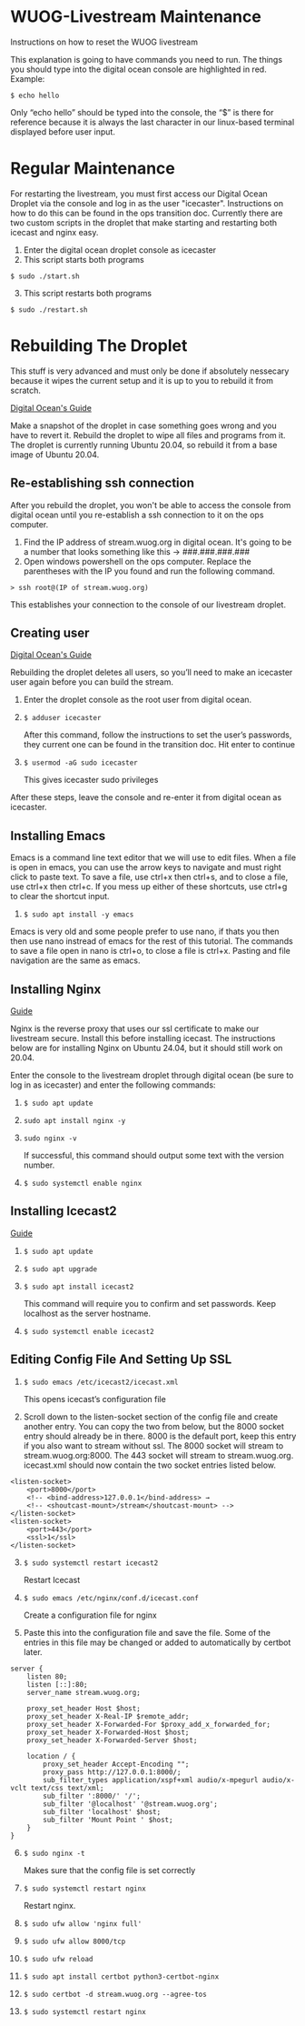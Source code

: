 # WUOG-Livestream Maintenance
Instructions on how to reset the WUOG livestream

This explanation is going to have commands you need to run. The things you should type into the digital ocean console are highlighted in red.
Example:
```
$ echo hello
```
Only “echo hello” should be typed into the console, the “$” is there for reference because it is always the last character in our linux-based terminal displayed before user input.

# Regular Maintenance
For restarting the livestream, you must first access our Digital Ocean Droplet via the console and log in as the user "icecaster". Instructions on how to do this can be found in the ops transition doc. Currently there are two custom scripts in the droplet that make starting and restarting both icecast and nginx easy.

1. Enter the digital ocean droplet console as icecaster
2. This script starts both programs

```
$ sudo ./start.sh
```
3. This script restarts both programs
```
$ sudo ./restart.sh
```

# Rebuilding The Droplet
This stuff is very advanced and must only be done if absolutely nessecary because it wipes the current setup and it is up to you to rebuild it from scratch.

[Digital Ocean's Guide](https://docs.digitalocean.com/products/droplets/how-to/rebuild/)

Make a snapshot of the droplet in case something goes wrong and you have to revert it. Rebuild the droplet to wipe all files and programs from it. The droplet is currently running Ubuntu 20.04, so rebuild it from a base image of Ubuntu 20.04.

## Re-establishing ssh connection
After you rebuild the droplet, you won't be able to access the console from digital ocean until you re-establish a ssh connection to it on the ops computer.

1. Find the IP address of stream.wuog.org in digital ocean. It's going to be a number that looks something like this -> ###.###.###.###
2. Open windows powershell on the ops computer. Replace the parentheses with the IP you found and run the following command.
```
> ssh root@(IP of stream.wuog.org)
```

This establishes your connection to the console of our livestream droplet.

## Creating user
[Digital Ocean's Guide](https://www.digitalocean.com/community/tutorials/how-to-add-and-delete-users-on-ubuntu-20-04)

Rebuilding the droplet deletes all users, so you’ll need to make an icecaster user again before you can build the stream.

1. Enter the droplet console as the root user from digital ocean.
2. `$ adduser icecaster`
   
   After this command, follow the instructions to set the user’s passwords, they current one can be found in the transition doc. Hit enter to continue
4. `$ usermod -aG sudo icecaster`

   This gives icecaster sudo privileges

After these steps, leave the console and re-enter it from digital ocean as icecaster.

## Installing Emacs
Emacs is a command line text editor that we will use to edit files. When a file is open in emacs, you can use the arrow keys to navigate and must right click to paste text. To save a file, use ctrl+x then ctrl+s, and to close a file, use ctrl+x then ctrl+c. If you mess up either of these shortcuts, use ctrl+g to clear the shortcut input.

1. `$ sudo apt install -y emacs`

Emacs is very old and some people prefer to use nano, if thats you then then use nano instread of emacs for the rest of this tutorial. The commands to save a file open in nano is ctrl+o, to close a file is ctrl+x. Pasting and file navigation are the same as emacs.

## Installing Nginx
[Guide](https://docs.vultr.com/how-to-install-nginx-web-server-on-ubuntu-24-04)

Nginx is the reverse proxy that uses our ssl certificate to make our livestream secure. Install this before installing icecast. The instructions below are for installing Nginx on Ubuntu 24.04, but it should still work on 20.04.

Enter the console to the livestream droplet through digital ocean (be sure to log in as icecaster) and enter the following commands:

1. `$ sudo apt update`
2. `sudo apt install nginx -y`
3. `sudo nginx -v`

   If successful, this command should output some text with the version number.

4. `$ sudo systemctl enable nginx`

## Installing Icecast2
[Guide](https://docs.vultr.com/install-icecast-on-ubuntu-20-04)

1. `$ sudo apt update`
2. `$ sudo apt upgrade`
3. `$ sudo apt install icecast2`

   This command will require you to confirm and set passwords. Keep localhost as the server hostname.

4. `$ sudo systemctl enable icecast2`

## Editing Config File And Setting Up SSL

1. `$ sudo emacs /etc/icecast2/icecast.xml`

   This opens icecast’s configuration file

2. Scroll down to the listen-socket section of the config file and create another <listen-socket> entry. You can copy the two from below, but the 8000 socket entry should already be in there. 8000 is the default port, keep this entry if you also want to stream without ssl. The 8000 socket will stream to stream.wuog.org:8000. The 443 socket will stream to stream.wuog.org. icecast.xml should now contain the two socket entries listed below.
   
```
<listen-socket>
    <port>8000</port>
    <!-- <bind-address>127.0.0.1</bind-address> →
    <!-- <shoutcast-mount>/stream</shoutcast-mount> -->
</listen-socket>
<listen-socket>
    <port>443</port>
    <ssl>1</ssl>
</listen-socket>
```

3. `$ sudo systemctl restart icecast2`

   Restart Icecast

4. `$ sudo emacs /etc/nginx/conf.d/icecast.conf`

   Create a configuration file for nginx

5. Paste this into the configuration file and save the file. Some of the entries in this file may be changed or added to automatically by certbot later.

```
server {
    listen 80;
    listen [::]:80;
    server_name stream.wuog.org;

    proxy_set_header Host $host;
    proxy_set_header X-Real-IP $remote_addr;
    proxy_set_header X-Forwarded-For $proxy_add_x_forwarded_for;
    proxy_set_header X-Forwarded-Host $host;
    proxy_set_header X-Forwarded-Server $host;

    location / {
        proxy_set_header Accept-Encoding "";
        proxy_pass http://127.0.0.1:8000/;
        sub_filter_types application/xspf+xml audio/x-mpegurl audio/x-vclt text/css text/xml;
        sub_filter ':8000/' '/';
        sub_filter '@localhost' '@stream.wuog.org';
        sub_filter 'localhost' $host;
        sub_filter 'Mount Point ' $host;
    }
}

```

6. `$ sudo nginx -t`

   Makes sure that the config file is set correctly

7. `$ sudo systemctl restart nginx`

   Restart nginx.

8. `$ sudo ufw allow 'nginx full'`
9. `$ sudo ufw allow 8000/tcp`
10. `$ sudo ufw reload`
11. `$ sudo apt install certbot python3-certbot-nginx`
12. `$ sudo certbot -d stream.wuog.org --agree-tos`
13. `$ sudo systemctl restart nginx`


